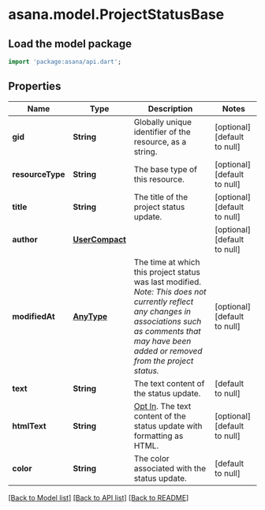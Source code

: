 # asana.model.ProjectStatusBase

## Load the model package
```dart
import 'package:asana/api.dart';
```

## Properties
Name | Type | Description | Notes
------------ | ------------- | ------------- | -------------
**gid** | **String** | Globally unique identifier of the resource, as a string. | [optional] [default to null]
**resourceType** | **String** | The base type of this resource. | [optional] [default to null]
**title** | **String** | The title of the project status update. | [optional] [default to null]
**author** | [**UserCompact**](UserCompact.md) |  | [optional] [default to null]
**modifiedAt** | [**AnyType**](.md) | The time at which this project status was last modified. *Note: This does not currently reflect any changes in associations such as comments that may have been added or removed from the project status.* | [optional] [default to null]
**text** | **String** | The text content of the status update. | [default to null]
**htmlText** | **String** | [Opt In](/docs/input-output-options). The text content of the status update with formatting as HTML. | [optional] [default to null]
**color** | **String** | The color associated with the status update. | [default to null]

[[Back to Model list]](../README.md#documentation-for-models) [[Back to API list]](../README.md#documentation-for-api-endpoints) [[Back to README]](../README.md)


